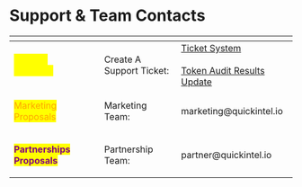 # Support & Team Contacts



<table data-view="cards" data-full-width="false"><thead><tr><th></th><th></th><th></th><th></th></tr></thead><tbody><tr><td><mark style="color:yellow;">Support Requests</mark></td><td></td><td>Create A Support Ticket:<br></td><td><a href="https://support.quickintel.io">Ticket System</a><br><br><a href="https://support.quickintel.io/auditreview">Token Audit Results Update</a></td></tr><tr><td><mark style="color:orange;">Marketing Proposals</mark></td><td></td><td><p>Marketing Team:</p><p></p></td><td>marketing@quickintel.io</td></tr><tr><td><mark style="color:purple;"><strong>Partnerships Proposals</strong></mark></td><td></td><td><p>Partnership Team:</p><p></p></td><td>partner@quickintel.io</td></tr></tbody></table>

